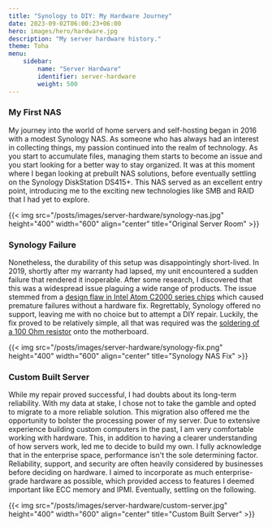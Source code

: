 ```yaml
---
title: "Synology to DIY: My Hardware Journey"
date: 2023-09-02T06:00:23+06:00
hero: images/hero/hardware.jpg
description: "My server hardware history."
theme: Toha
menu:
    sidebar:
        name: "Server Hardware"
        identifier: server-hardware
        weight: 500
---
```


### My First NAS

My journey into the world of home servers and self-hosting began in 2016 with a modest Synology NAS. As someone who has always had an interest in collecting things, my passion continued into the realm of technology. As you start to accumulate files, managing them starts to become an issue and you start looking for a better way to stay organized. It was at this moment where I began looking at prebuilt NAS solutions, before eventually settling on the Synology DiskStation DS415+. This NAS served as an excellent entry point, introducing me to the exciting new technologies like SMB and RAID that I had yet to explore.

{{< img src="/posts/images/server-hardware/synology-nas.jpg" height="400" width="600" align="center" title="Original Server Room" >}}

### Synology Failure

Nonetheless, the durability of this setup was disappointingly short-lived. In 2019, shortly after my warranty had lapsed, my unit encountered a sudden failure that rendered it inoperable. After some research, I discovered that this was a widespread issue plaguing a wide range of products. The issue stemmed from a [design flaw in Intel Atom C2000 series chips](https://www.anandtech.com/show/11110/semi-critical-intel-atom-c2000-flaw-discovered) which caused premature failures without a hardware fix. Regrettably, Synology offered no support, leaving me with no choice but to attempt a DIY repair. Luckily, the fix proved to be relatively simple, all that was required was the [soldering of a 100 Ohm resistor](https://www.sciuro.org/posts/2020/03/repairing-a-synology-nas/) onto the motherboard.

{{< img src="/posts/images/server-hardware/synology-fix.png" height="400" width="600" align="center" title="Synology NAS Fix" >}}

### Custom Built Server

While my repair proved successful, I had doubts about its long-term reliability. With my data at stake, I chose not to take the gamble and opted to migrate to a more reliable solution. This migration also offered me the opportunity to bolster the processing power of my server. Due to extensive experience building custom computers in the past, I am very comfortable working with hardware. This, in addition to having a clearer understanding of how servers work, led me to decide to build my own. I fully acknowledge that in the enterprise space, performance isn't the sole determining factor. Reliability, support, and security are often heavily considered by businesses before deciding on hardware. I aimed to incorporate as much enterprise-grade hardware as possible, which provided access to features I deemed important like ECC memory and IPMI. Eventually, settling on the following.

{{< img src="/posts/images/server-hardware/custom-server.jpg" height="400" width="600" align="center" title="Custom Built Server" >}}
